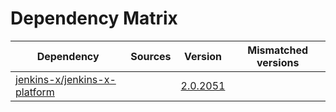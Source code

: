# Dependency Matrix

Dependency | Sources | Version | Mismatched versions
---------- | ------- | ------- | -------------------
[jenkins-x/jenkins-x-platform](https://github.com/jenkins-x/jenkins-x-platform) |  | [2.0.2051](https://github.com/jenkins-x/jenkins-x-platform/releases/tag/v2.0.2051) | 

